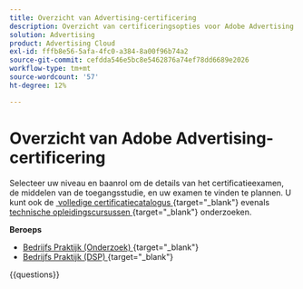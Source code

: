```yaml
---
title: Overzicht van Advertising-certificering
description: Overzicht van certificeringsopties voor Adobe Advertising
solution: Advertising
product: Advertising Cloud
exl-id: fffb8e56-5afa-4fc0-a384-8a00f96b74a2
source-git-commit: cefdda546e5bc8e5462876a74ef78dd6689e2026
workflow-type: tm+mt
source-wordcount: '57'
ht-degree: 12%

---
```


# Overzicht van Adobe Advertising-certificering

Selecteer uw niveau en baanrol om de details van het certificatieexamen, de middelen van de toegangsstudie, en uw examen te vinden te plannen. U kunt ook de [&#x200B; volledige certificatiecatalogus &#x200B;](https://certification.adobe.com/certifications){target="_blank"}  evenals [&#x200B; technische opleidingscursussen &#x200B;](https://certification.adobe.com/courses/?/courses){target="_blank"}  onderzoeken.

**Beroeps**

* [&#x200B; Bedrijfs Praktijk (Onderzoek) &#x200B;](https://certification.adobe.com/certification/advertising-search-business-practitioner-professional){target="_blank"}  <!--AD0-E501-->
* [&#x200B; Bedrijfs Praktijk (DSP) &#x200B;](https://certification.adobe.com/certification/advertising-dsp-business-practitioner-professional){target="_blank"}  <!--AD0-E502-->

{{questions}}

